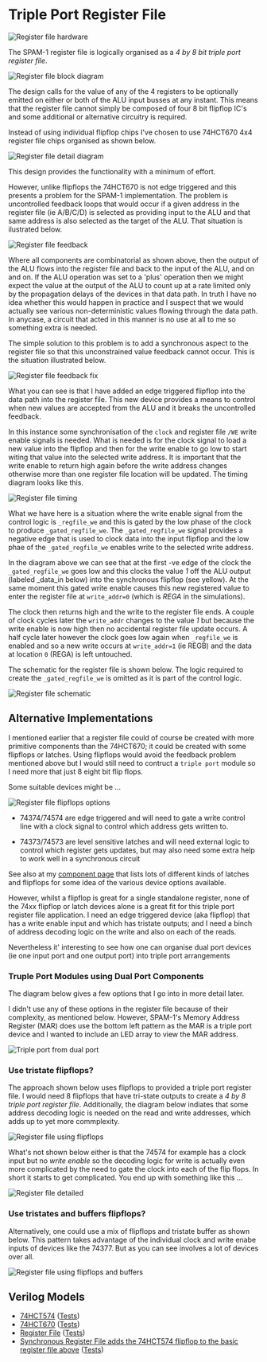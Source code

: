# Triple Port Register File

![Register file hardware](register_file_hardware.png)

The SPAM-1 register file is logically organised as a *4 by 8 bit triple port register file*.

![Register file block diagram](register_file_block.png)

The design calls for the value of any of the 4 registers to be optionally emitted on either or both of the ALU input busses at any instant. This means that the register file cannot simply be composed of four 8 bit flipflop IC's and some additional or alternative circuitry is required.

Instead of using individual flipflop chips I've chosen to use 74HCT670 4x4 register file chips organised as shown below.

![Register file detail diagram](register_file_block_detail.png)

This design provides the functionality with a minimum of effort. 

However, unlike flipflops the 74HCT670 is not edge triggered and this presents a problem for the SPAM-1 implementation. The problem is uncontrolled feedback loops that would occur if a given address in the register file (ie A/B/C/D) is selected as providing input to the ALU and that same address is also selected as the target of the ALU. That situation is ilustrated below.

![Register file feedback](register_file_feedback.png)

Where all components are combinatorial as shown above, then the output of the ALU flows into the register file and back to the input of the ALU, and on and on. If the ALU operation was set to a 'plus' operation then we might expect the value at the output of the ALU to count up at a rate limited only by the propagation delays of the devices in that data path. In truth I have no idea whether this would happen in practice and I suspect that we would actually see various non-deterministic values flowing through the data path. In anycase, a circuit that acted in this manner is no use at all to me so something extra is needed.

The simple solution to this problem is to add a synchronous aspect to the register file so that this unconstrained value feedback cannot occur. This is the situation illustrated below.

![Register file feedback fix](register_file_feedback_fix.png)

What you can see is that I have added an edge triggered flipflop into the data path into the register file. This new device provides a means to control when new values are accepted from the ALU and it breaks the uncontrolled feedback. 

In this instance some synchronisation of the `clock` and register file `/WE` write enable signals is needed. What is needed is for the clock signal to load a new value into the flipflop and then for the write enable to go low to start witing that value into the selected write address. It is important that the write enable to return high again before the write address changes otherwise more than one register file location will be updated. The timing diagram looks like this.

![Register file timing](regfile-timing.png)

What we have here is a situation where the write enable signal from the control logic is `_regfile_we` and this is gated by the low phase of the clock to produce `_gated_regfile_we`. The `_gated_regfile_we` signal provides a negative edge that is used to clock data into the input flipflop and the low phae of the `_gated_regfile_we` enables write to the selected write address.

In the diagram above we can see that at the first -ve edge of the clock the `_gated_regfile_we` goes low and this clocks the value _1_ off the ALU output (labeled _data_in below) into the synchronous flipflop (see yellow). At the same moment this gated write enable causes this new registered value to enter the register file at `write_addr=0` (which is _REGA_ in the simulations).

The clock then returns high and the write to the register file ends. A couple of clock cycles later the `write_addr` changes to the value _1_ but because the write enable is now high then no accidental register file update occurs. A half cycle later however the clock goes low again when `_regfile_we` is enabled and so a new write occurs at `write_addr=1` (ie REGB) and the data at location `0` (REGA) is left untouched.

The schematic for the register file is shown below. The logic required to create the `_gated_regfile_we` is omitted as it is part of the control logic.

![Register file schematic](register_file_block_schematic.png)

## Alternative Implementations

I mentioned earlier that a register file could of course be created with more primitive components than the 74HCT670; it could be created with some flipflops or latches. Using flipflops would avoid the feedback problem mentioned above but I would still need to contruct a `triple port` module so I need more that just 8 eight bit flip flops.

Some suitable devices might be ...

![Register file flipflops options](register_file_flipflop_options.png)

- 74374/74574 are edge triggered and will need to gate a write control line with a clock signal to control which address gets written to.

- 74373/74573 are level sensitive latches and will need external logic to control which register gets updates, but may also need some extra help to work well in a synchronous circuit

See also at my [component page](components.md) that lists lots of different kinds of latches and flipflops for some idea of the various device options available.

However, whilst a flipflop is great for a single standalone register, none of the 74xx flipflop or latch devices alone is a great fit for this triple port register file application. I need an edge triggered device (aka flipflop) that has a write enable input and which has tristate outputs; and I need a binch of address decoding logic on the write and also on each of the reads.

Nevertheless it' interesting to see how one can organise dual port devices (ie one input port and one output port) into triple port arrangements

### Truple Port Modules using Dual Port Components

The diagram below gives a few options that I go into in more detail later.

I didn't use any of these options in the register file because of their complexity, as mentioned below. However, SPAM-1's Memory Address Register (MAR) does use the bottom left pattern as the MAR is a triple port device and I wanted to include an LED array to view the MAR address.

![Triple port from dual port](triple_port_device_using_dual_port_components.png)


### Use tristate flipflops?

The approach shown below uses flipflops to provided a triple port register file. I would need 8 flipflops that have tri-state outputs to create a _4 by 8 triple port register file_. Additionally, the diagram below indiates that some address decoding logic is needed on the read and write addresses, which adds up to yet more commplexity. 

![Register file using flipflops](register_file_using_flipflops.png)

What's not shown below either is that the 74574 for example has a clock input but no _write enable_ so the decoding logic for write is actually even more complicated by the need to gate the clock into each of the flip flops. In short it starts to get complicated. You end up with something like this ...

![Register file detailed](register_file_using_flipflops_detailed.png)

### Use tristates and buffers flipflops?

Alternatively, one could use a mix of flipflops and tristate buffer as shown below. This pattern takes advantage of the individual clock and write enabe inputs of devices like the 74377. But as you can see involves a lot of devices over all.

![Register file using flipflops and buffers](register_file_using_flipflops_and_buffers.png)


## Verilog Models

- [74HCT574](../verilog/74574/hct74574.v) ([Tests](../verilog/74574/test.v))
- [74HCT670](../verilog/74670/hct74670.v) ([Tests](../verilog/74670/test.v))
- [Register File](../verilog/registerFile/registerFile.v) ([Tests](../verilog/registerFile/testAsync.v))
- [Synchronous Register File adds the 74HCT574 flipflop to the basic register file above](../verilog/registerFile/syncRegisterFile.v) ([Tests](../verilog/registerFile/testSync.v))